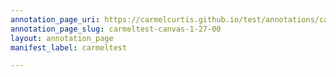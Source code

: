 ```yaml
---
annotation_page_uri: https://carmelcurtis.github.io/test/annotations/carmeltest-canvas-1-27-00.json
annotation_page_slug: carmeltest-canvas-1-27-00
layout: annotation_page
manifest_label: carmeltest

---
```

